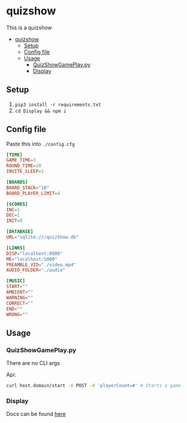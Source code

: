 # quizshow

This is a quizshow

- [quizshow](#quizshow)
  - [Setup](#setup)
  - [Config file](#config-file)
  - [Usage](#usage)
    - [QuizShowGamePlay.py](#quizshowgameplaypy)
    - [Display](#display)

## Setup

1. `pip3 install -r requirements.txt`
2. `cd Display && npm i`

## Config file

Paste this into `./config.cfg`

```conf
[TIME]
GAME_TIME=3
ROUND_TIME=10
INVITE_SLEEP=1

[BOARDS]
BOARD_STACK="10"
BOARD_PLAYER_LIMIT=4

[SCORES]
INC=1
DEC=1
INIT=0

[DATABASE]
URL="sqlite:///quizShow.db"

[LINKS]
DISP="localhost:8080"
ME="localhost:5000"
PREAMBLE_VID="./video.mp4"
AUDIO_FOLDER="./audio"

[MUSIC]
START=""
AMBIENT=""
WARNING=""
CORRECT=""
END=""
WRONG=""
```

## Usage

### QuizShowGamePlay.py

There are no CLI args

Api:

```bash
curl host.domain/start -X POST -d 'playerCount=#' # Starts a game
```

### Display

Docs can be found [here](../Display/README.md)
